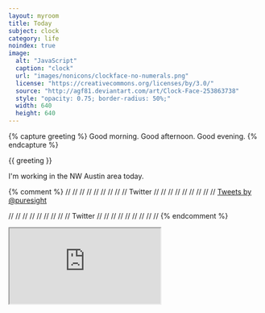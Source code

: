 ```yaml
---
layout: myroom
title: Today
subject: clock
category: life
noindex: true
image:
  alt: "JavaScript"
  caption: "clock"
  url: "images/nonicons/clockface-no-numerals.png"
  license: "https://creativecommons.org/licenses/by/3.0/"
  source: "http://agf81.deviantart.com/art/Clock-Face-253863738"
  style: "opacity: 0.75; border-radius: 50%;"
  width: 640
  height: 640
---
```


{% capture greeting %}
  <span class="eighth-0 eighth-1 eighth-2 eighth-3">Good morning.</span>
  <span class="eighth-4 eighth-5">Good afternoon.</span>
  <span class="eighth-6 eighth-7">Good evening.</span>
{% endcapture %}

{{ greeting }}

I'm working in the NW Austin area today.

{% comment %}
// // // // // // // // // Twitter // // // // // // // // //
  <a class="twitter-timeline" data-dnt="true" href="https://twitter.com/puresight" data-widget-id="729805088336666625">Tweets by @puresight</a>
  <script>!function(d,s,id){var js,fjs=d.getElementsByTagName(s)[0],p=/^http:/.test(d.location)?'http':'https';if(!d.getElementById(id)){js=d.createElement(s);js.id=id;js.src=p+"://platform.twitter.com/widgets.js";fjs.parentNode.insertBefore(js,fjs);}}(document,"script","twitter-wjs");</script>
// // // // // // // // // Twitter // // // // // // // // //
{% endcomment %}

<iframe src="https://www.google.com/maps/embed?pb=!1m18!1m12!1m3!1d178609.90278131425!2d-97.75278690006999!3d30.372987035615697!2m3!1f0!2f0!3f0!3m2!1i1024!2i768!4f13.1!3m3!1m2!1s0x0%3A0x0!2zMzDCsDIyJzQ1LjUiTiA5N8KwNDQnMTYuNSJX!5e0!3m2!1sen!2sus!4v1462900131059"
></iframe>
